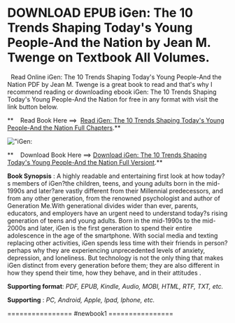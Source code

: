  **DOWNLOAD EPUB iGen: The 10 Trends Shaping Today's Young People-And the Nation by Jean M. Twenge on Textbook All Volumes.**
============================================================================================================================

  Read Online iGen: The 10 Trends Shaping Today's Young People-And the Nation PDF by Jean M. Twenge is a great book to read and that's why I recommend reading or downloading ebook iGen: The 10 Trends Shaping Today's Young People-And the Nation for free in any format with visit the link button below.

**    Read Book Here ==>  [Read iGen: The 10 Trends Shaping Today's Young People-And the Nation Full Chapters](https://newbookintheword.blogspot.com/id/1501152017).**

![\"iGen:](\"https://i.gr-assets.com/images/S/compressed.photo.goodreads.com/books/1582062072l/35797982.jpg\")

**    Download Book Here ==> [Download iGen: The 10 Trends Shaping Today's Young People-And the Nation Full Versiont](https://newbookintheword.blogspot.com/id/1501152017).**

**Book Synopsis** : A highly readable and entertaining first look at how today?s members of iGen?the children, teens, and young adults born in the mid-1990s and later?are vastly different from their Millennial predecessors, and from any other generation, from the renowned psychologist and author of Generation Me.With generational divides wider than ever, parents, educators, and employers have an urgent need to understand today?s rising generation of teens and young adults. Born in the mid-1990s to the mid-2000s and later, iGen is the first generation to spend their entire adolescence in the age of the smartphone. With social media and texting replacing other activities, iGen spends less time with their friends in person?perhaps why they are experiencing unprecedented levels of anxiety, depression, and loneliness. But technology is not the only thing that makes iGen distinct from every generation before them; they are also different in how they spend their time, how they behave, and in their attitudes .

**Supporting format**: _PDF, EPUB, Kindle, Audio, MOBI, HTML, RTF, TXT, etc._

**Supporting** : _PC, Android, Apple, Ipad, Iphone, etc._

================ #newbook1 ================